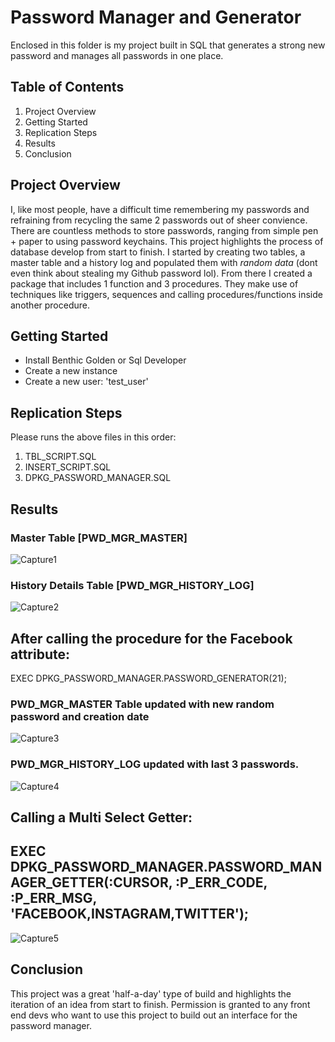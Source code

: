 # Password Manager and Generator
Enclosed in this folder is my project built in SQL that generates a strong new password and manages all passwords in one place. 

## Table of Contents
1. Project Overview
2. Getting Started
3. Replication Steps
4. Results
5. Conclusion

## Project Overview
I, like most people, have a difficult time remembering my passwords and refraining from recycling the same 2 passwords out of sheer convience. There are countless methods to store  passwords, ranging from simple pen + paper to using password keychains. This project highlights the process of database develop from start to finish. I started by creating two tables, a master table and a history log and populated them with *random data* (dont even think about stealing my Github password lol). From there I created a package that includes 1 function and 3 procedures. They make use of techniques like triggers, sequences and calling procedures/functions inside another procedure.  

## Getting Started
* Install Benthic Golden or Sql Developer
* Create a new instance 
* Create a new user: 'test_user'

## Replication Steps
Please runs the above files in this order:

1. TBL_SCRIPT.SQL
2. INSERT_SCRIPT.SQL
3. DPKG_PASSWORD_MANAGER.SQL

## Results

### Master Table [PWD_MGR_MASTER]
![Capture1](https://user-images.githubusercontent.com/78304652/113986552-085f3a00-9856-11eb-9bb3-a99853e517e1.PNG)


### History Details Table [PWD_MGR_HISTORY_LOG]
![Capture2](https://user-images.githubusercontent.com/78304652/113986562-0b5a2a80-9856-11eb-9e1c-5d1f5d521859.PNG)



## After calling the procedure for the Facebook attribute:
EXEC DPKG_PASSWORD_MANAGER.PASSWORD_GENERATOR(21);

### PWD_MGR_MASTER Table updated with new random password and creation date
![Capture3](https://user-images.githubusercontent.com/78304652/113987235-d8646680-9856-11eb-962a-a555573fc90f.PNG)

### PWD_MGR_HISTORY_LOG updated with last 3 passwords.
![Capture4](https://user-images.githubusercontent.com/78304652/113987241-dac6c080-9856-11eb-83a3-fb6214ac33c5.PNG)

## Calling a Multi Select Getter: 
## EXEC	DPKG_PASSWORD_MANAGER.PASSWORD_MANAGER_GETTER(:CURSOR, :P_ERR_CODE, :P_ERR_MSG, 'FACEBOOK,INSTAGRAM,TWITTER');

![Capture5](https://user-images.githubusercontent.com/78304652/113987827-7fe19900-9857-11eb-864c-3affae5067d8.PNG)


## Conclusion
This project was a great 'half-a-day' type of build and highlights the iteration of an idea from start to finish. Permission is granted to any front end devs who want to use this project to build out an interface for the password manager.
